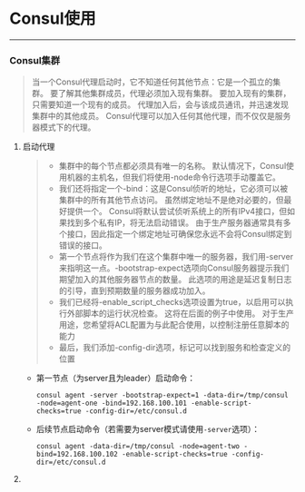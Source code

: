 # Consul使用

---

### Consul集群

> 当一个Consul代理启动时，它不知道任何其他节点：它是一个孤立的集群。 要了解其他集群成员，代理必须加入现有集群。 要加入现有的集群，只需要知道一个现有的成员。 代理加入后，会与该成员通讯，并迅速发现集群中的其他成员。 Consul代理可以加入任何其他代理，而不仅仅是服务器模式下的代理。

1. 启动代理

   > - 集群中的每个节点都必须具有唯一的名称。 默认情况下，Consul使用机器的主机名，但我们将使用-node命令行选项手动覆盖它。
   > - 我们还将指定一个-bind：这是Consul侦听的地址，它必须可以被集群中的所有其他节点访问。 虽然绑定地址不是绝对必要的，但最好提供一个。 Consul将默认尝试侦听系统上的所有IPv4接口，但如果找到多个私有IP，将无法启动错误。 由于生产服务器通常具有多个接口，因此指定一个绑定地址可确保您永远不会将Consul绑定到错误的接口。
   > - 第一个节点将作为我们在这个集群中唯一的服务器，我们用-server来指明这一点。-bootstrap-expect选项向Consul服务器提示我们期望加入的其他服务器节点的数量。 此选项的用途是延迟复制日志的引导，直到预期数量的服务器成功加入。
   > - 我们已经将-enable_script_checks选项设置为true，以启用可以执行外部脚本的运行状况检查。 这将在后面的例子中使用。 对于生产用途，您希望将ACL配置为与此配合使用，以控制注册任意脚本的能力
   > - 最后，我们添加-config-dir选项，标记可以找到服务和检查定义的位置

   - 第一节点（为server且为leader）启动命令：

     `consul agent -server -bootstrap-expect=1 -data-dir=/tmp/consul -node=agent-one -bind=192.168.100.101 -enable-script-checks=true -config-dir=/etc/consul.d`

   - 后续节点启动命令（若需要为server模式请使用`-server`选项）：

     `consul agent -data-dir=/tmp/consul -node=agent-two -bind=192.168.100.102 -enable-script-checks=true -config-dir=/etc/consul.d`

2. 